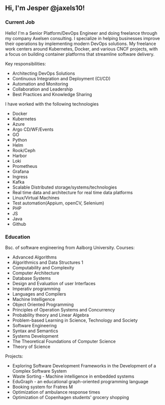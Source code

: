 ## Hi, I'm Jesper @jaxels10! 

### Current Job
Hello! I'm a Senior Platform/DevOps Engineer and doing freelance through my company Axelsen consulting. I specialize in helping businesses improve their operations by implementing modern DevOps solutions. My freelance work centers around Kubernetes, Docker, and various CNCF projects, with a focus on building container platforms that streamline software delivery.

Key responsibilities:
- Architecting DevOps Solutions
- Continuous Integration and Deployment (CI/CD)
- Automation and Monitoring
- Collaboration and Leadership
- Best Practices and Knowledge Sharing

I have worked with the following technologies
* Docker
* Kubernetes
* Azure
* Argo CD/WF/Events
* GO
* Python
* Helm
* Rook/Ceph
* Harbor
* Loki
* Prometheus
* Grafana
* Ingress
* Kafka
* Scalable Distributed storage/systems/technologies
* Real time data and architecture for real time data platforms
* Linux/Virtual Machines
* Test automation(Appium, openCV, Selenium)
* PHP
* JS
* Java
* Github

### Education
Bsc. of software engineering from Aalborg University. 
Courses: 
  - Advanced Algorithms 
  - Algorithmics and Data Structures 1 
  - Computability and Complexity 
  - Computer Architecture 
  - Database Systems 
  - Design and Evaluation of user Interfaces 
  - Imperativ programming 
  - Languages and Compilers 
  - Machine Intelligence 
  - Object Oriented Programming 
  - Principles of Operation Systems and Concurrency 
  - Probability theory and Linear Algebra 
  - Problem-based Learning in Science, Technology and Society 
  - Software Engineering 
  - Syntax and Semantics 
  - Systems Development 
  - The Theoretical Foundations of Computer Science 
  - Theory of Science

Projects: 
  - Exploring Software Development Frameworks in the Development of a Complex Software System 
  - Waste Sorting - Machine intelligence in embedded systems 
  - EduGraph - an educational graph-oriented programming language 
  - Booking system for Fratres M 
  - Optimization of ambulance response times 
  - Optimization of Copenhagen students' grocery shopping
